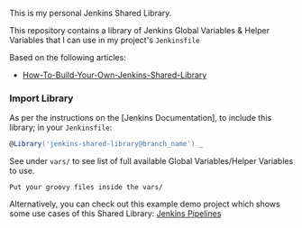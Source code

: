 This is my personal Jenkins Shared Library.

This repository contains a library of Jenkins Global Variables & Helper Variables that I can use in my project's `Jenkinsfile`

Based on the following articles:
- [How-To-Build-Your-Own-Jenkins-Shared-Library](https://www.jenkins.io/doc/book/pipeline/shared-libraries/)

### Import Library

As per the instructions on the [Jenkins Documentation], to include this library; in your `Jenkinsfile`:

```groovy
@Library('jenkins-shared-library@branch_name') _
```
See under `vars/` to see list of full available Global Variables/Helper Variables to use.
```
Put your groovy files inside the vars/
```

Alternatively, you can check out this example demo project which shows some use cases of this Shared Library:
[Jenkins Pipelines](https://github.com/ravindrasinghh/docker-git.git)
